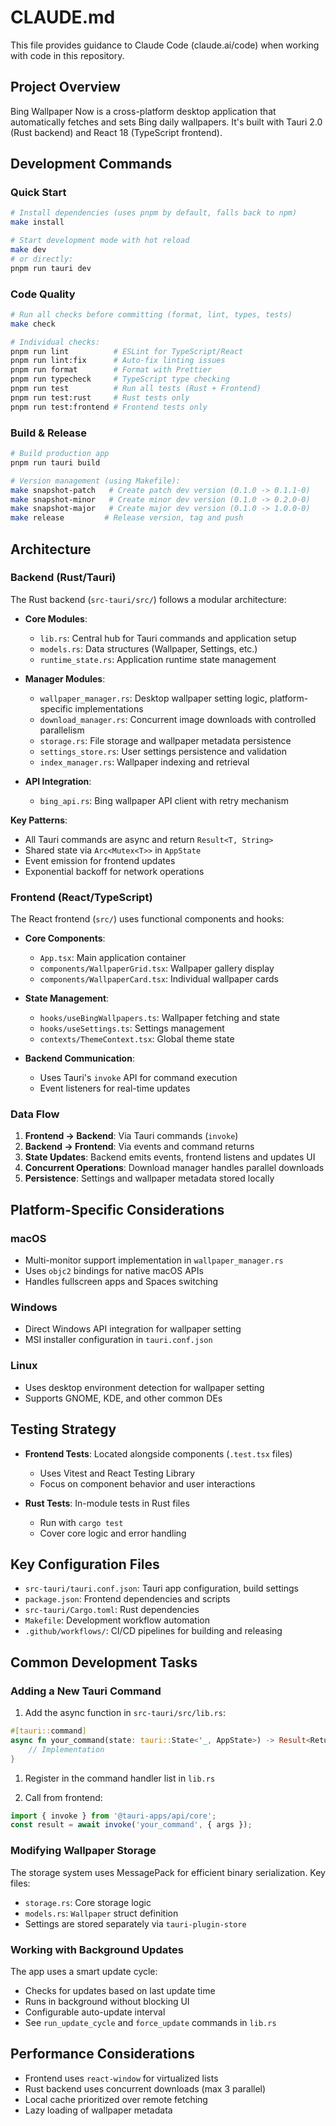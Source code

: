# CLAUDE.md

This file provides guidance to Claude Code (claude.ai/code) when working with code in this repository.

## Project Overview

Bing Wallpaper Now is a cross-platform desktop application that automatically fetches and sets Bing daily wallpapers. It's built with Tauri 2.0 (Rust backend) and React 18 (TypeScript frontend).

## Development Commands

### Quick Start

```bash
# Install dependencies (uses pnpm by default, falls back to npm)
make install

# Start development mode with hot reload
make dev
# or directly:
pnpm run tauri dev
```

### Code Quality

```bash
# Run all checks before committing (format, lint, types, tests)
make check

# Individual checks:
pnpm run lint          # ESLint for TypeScript/React
pnpm run lint:fix      # Auto-fix linting issues
pnpm run format        # Format with Prettier
pnpm run typecheck     # TypeScript type checking
pnpm run test          # Run all tests (Rust + Frontend)
pnpm run test:rust     # Rust tests only
pnpm run test:frontend # Frontend tests only
```

### Build & Release

```bash
# Build production app
pnpm run tauri build

# Version management (using Makefile):
make snapshot-patch   # Create patch dev version (0.1.0 -> 0.1.1-0)
make snapshot-minor   # Create minor dev version (0.1.0 -> 0.2.0-0)
make snapshot-major   # Create major dev version (0.1.0 -> 1.0.0-0)
make release         # Release version, tag and push
```

## Architecture

### Backend (Rust/Tauri)

The Rust backend (`src-tauri/src/`) follows a modular architecture:

- **Core Modules**:
  - `lib.rs`: Central hub for Tauri commands and application setup
  - `models.rs`: Data structures (Wallpaper, Settings, etc.)
  - `runtime_state.rs`: Application runtime state management

- **Manager Modules**:
  - `wallpaper_manager.rs`: Desktop wallpaper setting logic, platform-specific implementations
  - `download_manager.rs`: Concurrent image downloads with controlled parallelism
  - `storage.rs`: File storage and wallpaper metadata persistence
  - `settings_store.rs`: User settings persistence and validation
  - `index_manager.rs`: Wallpaper indexing and retrieval

- **API Integration**:
  - `bing_api.rs`: Bing wallpaper API client with retry mechanism

**Key Patterns**:

- All Tauri commands are async and return `Result<T, String>`
- Shared state via `Arc<Mutex<T>>` in `AppState`
- Event emission for frontend updates
- Exponential backoff for network operations

### Frontend (React/TypeScript)

The React frontend (`src/`) uses functional components and hooks:

- **Core Components**:
  - `App.tsx`: Main application container
  - `components/WallpaperGrid.tsx`: Wallpaper gallery display
  - `components/WallpaperCard.tsx`: Individual wallpaper cards

- **State Management**:
  - `hooks/useBingWallpapers.ts`: Wallpaper fetching and state
  - `hooks/useSettings.ts`: Settings management
  - `contexts/ThemeContext.tsx`: Global theme state

- **Backend Communication**:
  - Uses Tauri's `invoke` API for command execution
  - Event listeners for real-time updates

### Data Flow

1. **Frontend → Backend**: Via Tauri commands (`invoke`)
2. **Backend → Frontend**: Via events and command returns
3. **State Updates**: Backend emits events, frontend listens and updates UI
4. **Concurrent Operations**: Download manager handles parallel downloads
5. **Persistence**: Settings and wallpaper metadata stored locally

## Platform-Specific Considerations

### macOS

- Multi-monitor support implementation in `wallpaper_manager.rs`
- Uses `objc2` bindings for native macOS APIs
- Handles fullscreen apps and Spaces switching

### Windows

- Direct Windows API integration for wallpaper setting
- MSI installer configuration in `tauri.conf.json`

### Linux

- Uses desktop environment detection for wallpaper setting
- Supports GNOME, KDE, and other common DEs

## Testing Strategy

- **Frontend Tests**: Located alongside components (`.test.tsx` files)
  - Uses Vitest and React Testing Library
  - Focus on component behavior and user interactions

- **Rust Tests**: In-module tests in Rust files
  - Run with `cargo test`
  - Cover core logic and error handling

## Key Configuration Files

- `src-tauri/tauri.conf.json`: Tauri app configuration, build settings
- `package.json`: Frontend dependencies and scripts
- `src-tauri/Cargo.toml`: Rust dependencies
- `Makefile`: Development workflow automation
- `.github/workflows/`: CI/CD pipelines for building and releasing

## Common Development Tasks

### Adding a New Tauri Command

1. Add the async function in `src-tauri/src/lib.rs`:

```rust
#[tauri::command]
async fn your_command(state: tauri::State<'_, AppState>) -> Result<ReturnType, String> {
    // Implementation
}
```

1. Register in the command handler list in `lib.rs`

1. Call from frontend:

```typescript
import { invoke } from '@tauri-apps/api/core';
const result = await invoke('your_command', { args });
```

### Modifying Wallpaper Storage

The storage system uses MessagePack for efficient binary serialization. Key files:

- `storage.rs`: Core storage logic
- `models.rs`: `Wallpaper` struct definition
- Settings are stored separately via `tauri-plugin-store`

### Working with Background Updates

The app uses a smart update cycle:

- Checks for updates based on last update time
- Runs in background without blocking UI
- Configurable auto-update interval
- See `run_update_cycle` and `force_update` commands in `lib.rs`

## Performance Considerations

- Frontend uses `react-window` for virtualized lists
- Rust backend uses concurrent downloads (max 3 parallel)
- Local cache prioritized over remote fetching
- Lazy loading of wallpaper metadata
